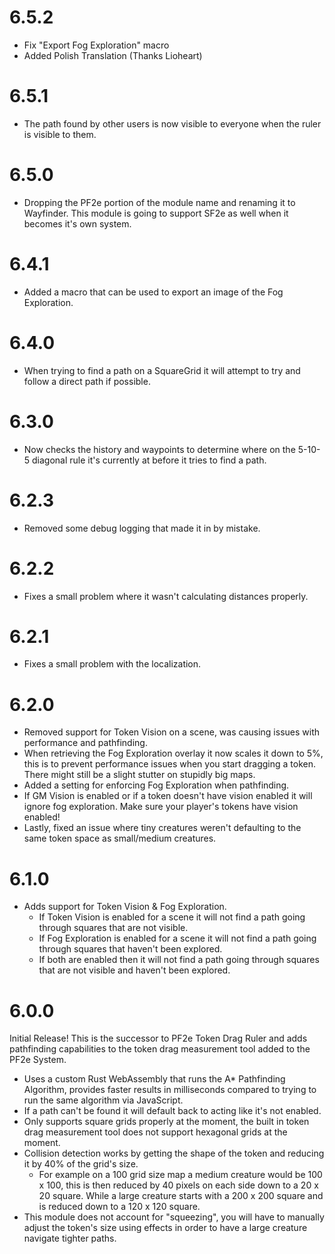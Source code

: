 # 6.5.2

- Fix "Export Fog Exploration" macro
- Added Polish Translation (Thanks Lioheart)

# 6.5.1

- The path found by other users is now visible to everyone when the ruler is visible to them.

# 6.5.0

- Dropping the PF2e portion of the module name and renaming it to Wayfinder. This module is going to support SF2e as well when it becomes it's own system.

# 6.4.1

- Added a macro that can be used to export an image of the Fog Exploration.

# 6.4.0

- When trying to find a path on a SquareGrid it will attempt to try and follow a direct path if possible.

# 6.3.0

- Now checks the history and waypoints to determine where on the 5-10-5 diagonal rule it's currently at before it tries to find a path.

# 6.2.3

- Removed some debug logging that made it in by mistake.

# 6.2.2

- Fixes a small problem where it wasn't calculating distances properly.

# 6.2.1

- Fixes a small problem with the localization.

# 6.2.0

- Removed support for Token Vision on a scene, was causing issues with performance and pathfinding.
- When retrieving the Fog Exploration overlay it now scales it down to 5%, this is to prevent performance issues when you start dragging a token. There might still be a slight stutter on stupidly big maps.
- Added a setting for enforcing Fog Exploration when pathfinding.
- If GM Vision is enabled or if a token doesn't have vision enabled it will ignore fog exploration. Make sure your player's tokens have vision enabled!
- Lastly, fixed an issue where tiny creatures weren't defaulting to the same token space as small/medium creatures.

# 6.1.0

- Adds support for Token Vision & Fog Exploration.
  - If Token Vision is enabled for a scene it will not find a path going through squares that are not visible.
  - If Fog Exploration is enabled for a scene it will not find a path going through squares that haven't been explored.
  - If both are enabled then it will not find a path going through squares that are not visible and haven't been explored.

# 6.0.0

Initial Release! This is the successor to PF2e Token Drag Ruler and adds pathfinding capabilities to the token drag measurement tool added to the PF2e System.

- Uses a custom Rust WebAssembly that runs the A* Pathfinding Algorithm, provides faster results in milliseconds compared to trying to run the same algorithm via JavaScript.
- If a path can't be found it will default back to acting like it's not enabled.
- Only supports square grids properly at the moment, the built in token drag measurement tool does not support hexagonal grids at the moment.
- Collision detection works by getting the shape of the token and reducing it by 40% of the grid's size.
  - For example on a 100 grid size map a medium creature would be 100 x 100, this is then reduced by 40 pixels on each side down to a 20 x 20 square. While a large creature starts with a 200 x 200 square and is reduced down to a 120 x 120 square.
- This module does not account for "squeezing", you will have to manually adjust the token's size using effects in order to have a large creature navigate tighter paths.
